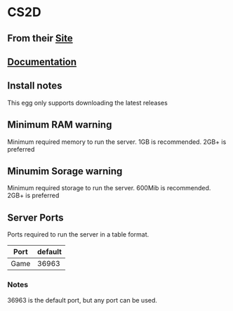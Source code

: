 # CS2D


## From their [Site](https://www.cs2d.com/index.php)


## [Documentation](https://www.cs2d.com/serverhosting.php)


## Install notes

This egg only supports downloading the latest releases

## Minimum RAM warning

Minimum required memory to run the server.
1GB is recommended. 2GB+ is preferred

## Minumim Sorage warning

Minimum required storage to run the server.
600Mib is recommended. 2GB+ is preferred

## Server Ports

Ports required to run the server in a table format.

| Port    | default |
|---------|---------|
| Game    | 36963   |

### Notes

<!--Notes about the server ports.-->
36963 is the default port, but any port can be used.